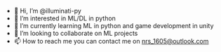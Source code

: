 - 👋 Hi, I’m @illuminati-py
- 👀 I’m interested in ML/DL in python
- 🌱 I’m currently learning ML in python and game development in unity 
- 💞️ I’m looking to collaborate on ML projects
- 📫 How to reach me you can contact me on nrs_1605@outlook.com

<!---
illuminati-py/illuminati-py is a ✨ special ✨ repository because its `README.md` (this file) appears on your GitHub profile.
You can click the Preview link to take a look at your changes.
--->
